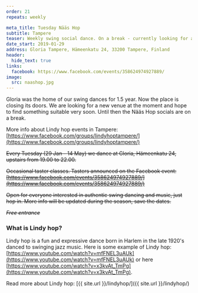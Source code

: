 ```yaml
---
order: 21
repeats: weekly

meta_title: Tuesday Nääs Hop
subtitle: Tampere
teaser: Weekly swing social dance. On a break - currently looking for a new venue.
date_start: 2019-01-29
address: Gloria Tampere, Hämeenkatu 24, 33200 Tampere, Finland
header:
  hide_text: true
links:
  facebook: https://www.facebook.com/events/358624974927889/
image:
  src: naashop.jpg
---
```


Gloria was the home of our swing dances for 1.5 year. Now the place is closing its doors. We are looking for a new venue at the moment and hope to find something suitable very soon. Until then the Nääs Hop socials are on a break.

More info about Lindy hop events in Tampere:  
[https://www.facebook.com/groups/lindyhoptampere/](https://www.facebook.com/groups/lindyhoptampere/)

~~Every Tuesday (29 Jan - 14 May) we dance at Gloria, Hämeenkatu 24, upstairs from 19.00 to 22.00.~~

~~Occasional taster classes. Tasters announced on the Facebook event: [https://www.facebook.com/events/358624974927889/](https://www.facebook.com/events/358624974927889/)~~

~~Open for everyone interested in authentic swing dancing and music, just hop in. More info will be updated during the season, save the dates.~~

~~_Free entrance_~~

### What is Lindy hop?

Lindy hop is a fun and expressive dance born in Harlem in the late 1920's danced to swinging jazz music. Here is some example of Lindy hop: [https://www.youtube.com/watch?v=mfFNEL3uAUk](https://www.youtube.com/watch?v=mfFNEL3uAUk) or here [https://www.youtube.com/watch?v=x3kvAt_TmPg](https://www.youtube.com/watch?v=x3kvAt_TmPg).

Read more about Lindy hop: [{{ site.url }}/lindyhop/]({{ site.url }}/lindyhop/)

